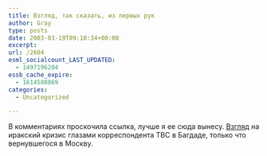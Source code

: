 ```yaml
---
title: Взгляд, так сказать, из первых рук
author: Gray
type: posts
date: 2003-03-19T09:10:34+00:00
excerpt:
url: /2604
esml_socialcount_LAST_UPDATED:
  - 1497196204
essb_cache_expire:
  - 1614580869
categories:
  - Uncategorized

---
```








В комментариях проскочила ссылка, лучше я ее сюда вынесу. <a href="http://www.livejournal.com/~zobuh/419611.html" target="_blank">Взгляд</a> на иракский кризис глазами корреспондента ТВС в Багдаде, только что вернувшегося в Москву.